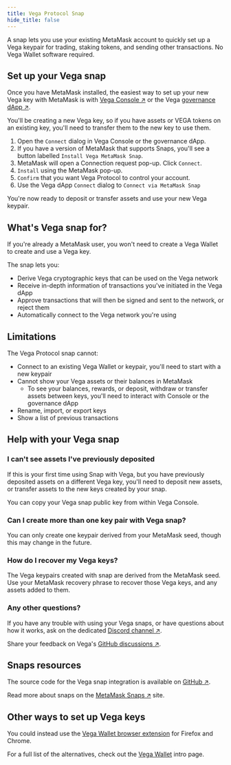 ```yaml
---
title: Vega Protocol Snap
hide_title: false
---
```


A snap lets you use your existing MetaMask account to quickly set up a Vega keypair for trading, staking tokens, and sending other transactions. No Vega Wallet software required.

## Set up your Vega snap
Once you have MetaMask installed, the easiest way to set up your new Vega key with MetaMask is with [Vega Console ↗](https://console.vega.xyz) or the Vega [governance dApp ↗](https://governance.vega.xyz).

You'll be creating a new Vega key, so if you have assets or VEGA tokens on an existing key, you'll need to transfer them to the new key to use them.

1. Open the `Connect` dialog in Vega Console or the governance dApp. 
2. If you have a version of MetaMask that supports Snaps, you'll see a button labelled `Install Vega MetaMask Snap`.
3. MetaMask will open a Connection request pop-up. Click `Connect`.
4. `Install` using the MetaMask pop-up.
5. `Confirm` that you want Vega Protocol to control your account.
6. Use the Vega dApp `Connect` dialog to `Connect via MetaMask Snap`

You're now ready to deposit or transfer assets and use your new Vega keypair.

## What's Vega snap for?
If you're already a MetaMask user, you won't need to create a Vega Wallet to create and use a Vega key.

The snap lets you:
- Derive Vega cryptographic keys that can be used on the Vega network
- Receive in-depth information of transactions you've initiated in the Vega dApp 
- Approve transactions that will then be signed and sent to the network, or reject them
- Automatically connect to the Vega network you're using

## Limitations
The Vega Protocol snap cannot:
- Connect to an existing Vega Wallet or keypair, you'll need to start with a new keypair
- Cannot show your Vega assets or their balances in MetaMask
  - To see your balances, rewards, or deposit, withdraw or transfer assets between keys, you'll need to interact with Console or the governance dApp
- Rename, import, or export keys
- Show a list of previous transactions

## Help with your Vega snap

### I can't see assets I've previously deposited
If this is your first time using Snap with Vega, but you have previously deposited assets on a different Vega key, you'll need to deposit new assets, or transfer assets to the new keys created by your snap. 

You can copy your Vega snap public key from within Vega Console.

### Can I create more than one key pair with Vega snap?
You can only create one keypair derived from your MetaMask seed, though this may change in the future.

### How do I recover my Vega keys?
The Vega keypairs created with snap are derived from the MetaMask seed. Use your MetaMask recovery phrase to recover those Vega keys, and any assets added to them.

### Any other questions?
If you have any trouble with using your Vega snaps, or have questions about how it works, ask on the dedicated [Discord channel ↗](https://discord.com/channels/720571334798737489/1111311863213473843/1111313848788602981).

Share your feedback on Vega's [GitHub discussions ↗](https://github.com/vegaprotocol/feedback/discussions).

## Snaps resources
The source code for the Vega snap integration is available on [GitHub ↗](https://github.com/vegaprotocol/vega-snap).

Read more about snaps on the [MetaMask Snaps ↗](https://metamask.io/snaps/) site.

## Other ways to set up Vega keys
You could instead use the [Vega Wallet browser extension](./index.md#vega-wallet-browser-extension) for Firefox and Chrome. 

For a full list of the alternatives, check out the [Vega Wallet](./vega-wallet/index.md) intro page.